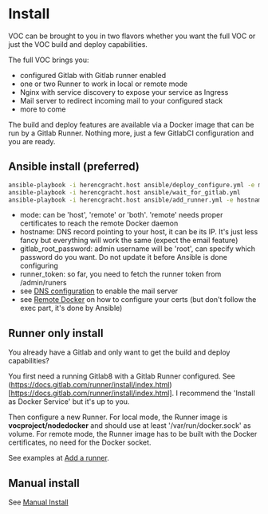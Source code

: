 # Install

VOC can be brought to you in two flavors whether you want the full VOC or just the VOC build and deploy capabilities. 

The full VOC brings you:
* configured Gitlab with Gitlab runner enabled
* one or two Runner to work in local or remote mode
* Nginx with service discovery to expose your service as Ingress
* Mail server to redirect incoming mail to your configured stack
* more to come


The build and deploy features are available via a Docker image that can be run by a Gitlab Runner. Nothing more, just a 
few GitlabCI configuration and you are ready. 



## Ansible install (preferred)

```bash
ansible-playbook -i herencgracht.host ansible/deploy_configure.yml -e mode=host -e hostname=gitlab.remip.eu -e gitlab_root_password=rootroot
ansible-playbook -i herencgracht.host ansible/wait_for_gitlab.yml
ansible-playbook -i herencgracht.host ansible/add_runner.yml -e hostname=gitlab.remip.eu -e runner_token=GNhcsYvUpUoZS48xusmG
```

* mode: can be 'host', 'remote' or 'both'. 'remote' needs proper certificates to reach the remote Docker daemon
* hostname: DNS record pointing to your host, it can be its IP. It's just less fancy but everything will work the same (expect the email feature)
* gitlab_root_password: admin username will be 'root', can specify which password do you want. Do not update it before Ansible is done configuring
* runner_token: so far, you need to fetch the runner token from /admin/runers
* see [DNS configuration](Mailin.md#DNS-configuration) to enable the mail server
* see [Remote Docker](Config-Runner.md#Remote-Docker) on how to configure your certs (but don't follow the exec part, it's done by Ansible)


## Runner only install

You already have a Gitlab and only want to get the build and deploy capabilities?
 
You first need a running Gitlab8 with a Gitlab Runner configured. See (https://docs.gitlab.com/runner/install/index.html)[https://docs.gitlab.com/runner/install/index.html]. 
I recommend the 'Install as Docker Service' but it's up to you. 

Then configure a new Runner. For local mode, the Runner image is __vocproject/nodedocker__ and should use at least '/var/run/docker.sock' as volume. 
For remote mode, the Runner image has to be built with the Docker certificates, no need for the Docker socket. 

See examples at [Add a runner](Manual-Config-Runner.md#Add-a-runner). 



## Manual install

See [Manual Install](Manual-Install.md)